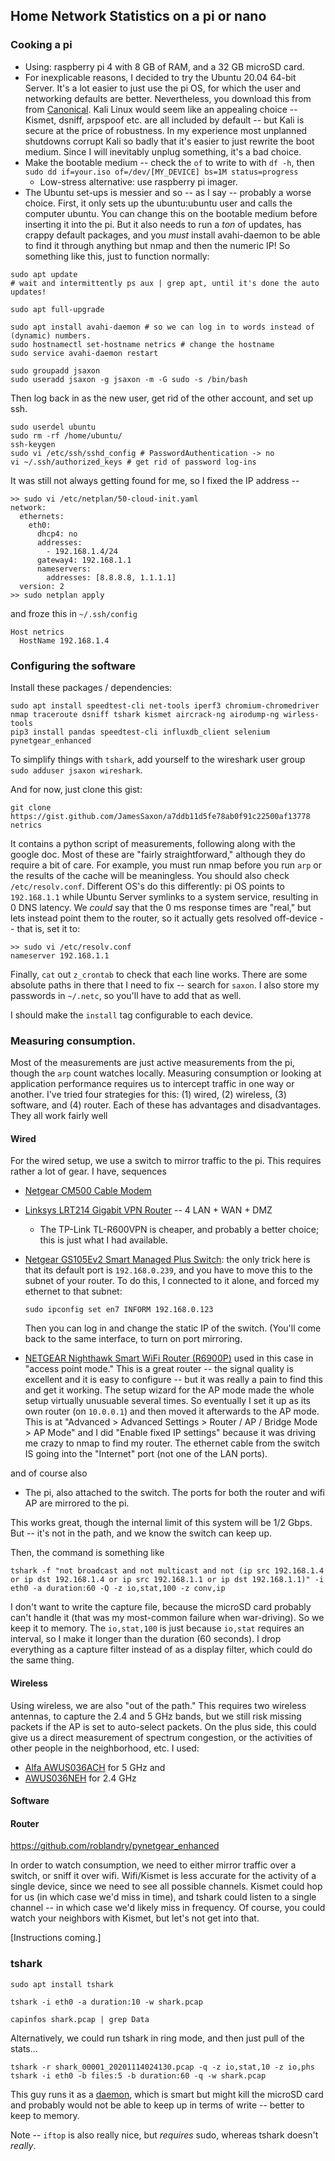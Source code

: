 ## Home Network Statistics on a pi or nano

### Cooking a pi
* Using: raspberry pi 4 with 8 GB of RAM, and a 32 GB microSD card.
* For inexplicable reasons, I decided to try the Ubuntu 20.04 64-bit Server.  It's a lot easier to just use the pi OS, for which the user and networking defaults are better.  Nevertheless, you download this from from [Canonical](https://ubuntu.com/download/raspberry-pi).  Kali Linux would seem like an appealing choice -- Kismet, dsniff, arpspoof etc. are all included by default -- but Kali is secure at the price of robustness.  In my experience most unplanned shutdowns corrupt Kali so badly that it's easier to just rewrite the boot medium.  Since I will inevitably unplug something, it's a bad choice.
* Make the bootable medium -- check the `of` to write to with `df -h`, then `sudo dd if=your.iso of=/dev/[MY_DEVICE] bs=1M status=progress` 
  * Low-stress alternative: use raspberry pi imager.
* The Ubuntu set-ups is messier and so -- as I say -- probably a worse choice.  First, it only sets up the ubuntu:ubuntu user and calls the computer ubuntu.  You can change this on the bootable medium before inserting it into the pi.  But it also needs to run a _ton_ of updates, has crappy default packages, and you _must_ install avahi-daemon to be able to find it through anything but nmap and then the numeric IP!  So something like this, just to function normally:

```
sudo apt update
# wait and intermittently ps aux | grep apt, until it's done the auto updates!

sudo apt full-upgrade

sudo apt install avahi-daemon # so we can log in to words instead of (dynamic) numbers.
sudo hostnamectl set-hostname netrics # change the hostname
sudo service avahi-daemon restart

sudo groupadd jsaxon
sudo useradd jsaxon -g jsaxon -m -G sudo -s /bin/bash
```

Then log back in as the new user, get rid of the other account, and set up ssh.
```
sudo userdel ubuntu 
sudo rm -rf /home/ubuntu/
ssh-keygen 
sudo vi /etc/ssh/sshd_config # PasswordAuthentication -> no
vi ~/.ssh/authorized_keys # get rid of password log-ins
```
It was still not always getting found for me, so I fixed the IP address -- 
```
>> sudo vi /etc/netplan/50-cloud-init.yaml
network:
  ethernets:
    eth0:
      dhcp4: no
      addresses:
        - 192.168.1.4/24
      gateway4: 192.168.1.1
      nameservers:
        addresses: [8.8.8.8, 1.1.1.1]
  version: 2
>> sudo netplan apply
```
and froze this in `~/.ssh/config`
```
Host netrics
  HostName 192.168.1.4
```

### Configuring the software

Install these packages / dependencies:
```
sudo apt install speedtest-cli net-tools iperf3 chromium-chromedriver nmap traceroute dsniff tshark kismet aircrack-ng airodump-ng wirless-tools
pip3 install pandas speedtest-cli influxdb_client selenium pynetgear_enhanced 
```

To simplify things with `tshark`, add yourself to the wireshark user group `sudo adduser jsaxon wireshark`.

And for now, just clone this gist:
```
git clone https://gist.github.com/JamesSaxon/a7ddb11d5fe78ab0f91c22500af13778 netrics
```

It contains a python script of measurements, following along with the google doc.  Most of these are "fairly straightforward," although they do require a bit of care.  For example, you must run nmap before you run `arp` or the results of the cache will be meaningless.  You should also check `/etc/resolv.conf`.  Different OS's do this differently: pi OS points to `192.168.1.1` while Ubuntu Server symlinks to a system service, resulting in 0 DNS latency.  We _could_ say that the 0 ms response times are "real," but lets instead point them to the router, so it actually gets resolved off-device -- that is, set it to: 
```
>> sudo vi /etc/resolv.conf
nameserver 192.168.1.1
```

Finally, `cat` out `z_crontab` to check that each line works.  There are some absolute paths in there that I need to fix -- search for `saxon`.  I also store my passwords in `~/.netc`, so you'll have to add that as well.

I should make the `install` tag configurable to each device.


### Measuring consumption.

Most of the measurements are just active measurements from the pi, though the `arp` count watches locally.  Measuring consumption or looking at application performance requires us to intercept traffic in one way or another.  I've tried four strategies for this: (1) wired, (2) wireless, (3) software, and (4) router.  Each of these has advantages and disadvantages.  They all work fairly well

#### Wired

For the wired setup, we use a switch to mirror traffic to the pi.  This requires rather a lot of gear.  I have, sequences
* [Netgear CM500 Cable Modem](https://www.amazon.com/gp/product/B06XH46MWW/)
* [Linksys LRT214 Gigabit VPN Router](https://www.amazon.com/gp/product/B07P9SR8WB/) -- 4 LAN + WAN + DMZ
  * The TP-Link TL-R600VPN is cheaper, and probably a better choice; this is just what I had available.
* [Netgear GS105Ev2 Smart Managed Plus Switch](https://www.amazon.com/NETGEAR-Gigabit-Lifetime-Protection-GS105Ev2/dp/B00HGLVZLY/): the only trick here is that its default port is `192.168.0.239`, and you have to move this to the subnet of your router.  To do this, I connected to it alone, and forced my ethernet to that subnet:
  ```
  sudo ipconfig set en7 INFORM 192.168.0.123
  ```
  
  Then you can log in and change the static IP of the switch.  (You'll come back to the same interface, to turn on port mirroring.
* [NETGEAR Nighthawk Smart WiFi Router (R6900P)](https://www.amazon.com/gp/product/B07C65K9H9/) used in this case in "access point mode."  This is a great router -- the signal quality is excellent and it is easy to configure -- but it was really a pain to find this and get it working.  The setup wizard for the AP mode made the whole setup virtually unusuable several times.  So eventually I set it up as its own router (on `10.0.0.1`) and then moved it afterwards to the AP mode.  This is at "Advanced > Advanced Settings > Router / AP / Bridge Mode > AP Mode" and I did "Enable fixed IP settings" because it was driving me crazy to nmap to find my router.  The ethernet cable from the switch IS going into the "Internet" port (not one of the LAN ports).

and of course also
* The pi, also attached to the switch.  The ports for both the router and wifi AP are mirrored to the pi.

This works great, though the internal limit of this system will be 1/2 Gbps.  But -- it's not in the path, and we know the switch can keep up.  

Then, the command is something like

```
tshark -f "not broadcast and not multicast and not (ip src 192.168.1.4 or ip dst 192.168.1.4 or ip src 192.168.1.1 or ip dst 192.168.1.1)" -i eth0 -a duration:60 -Q -z io,stat,100 -z conv,ip 
```
I don't want to write the capture file, because the microSD card probably can't handle it (that was my most-common failure when war-driving).  So we keep it to memory.  The `io,stat,100` is just because `io,stat` requires an interval, so I make it longer than the duration (60 seconds).  I drop everything as a capture filter instead of as a display filter, which could do the same thing.

#### Wireless

Using wireless, we are also "out of the path."  This requires two wireless antennas, to capture the 2.4 and 5 GHz bands, but we still risk missing packets if the AP is set to auto-select packets.  On the plus side, this could give us a direct measurement of spectrum congestion, or the activities of other people in the neighborhood, etc.  I used:
* [Alfa AWUS036ACH](https://www.amazon.com/gp/product/B00VEEBOPG/) for 5 GHz and 
* [AWUS036NEH](https://www.amazon.com/gp/product/B0035OCVO6/) for 2.4 GHz

#### Software

#### Router

https://github.com/roblandry/pynetgear_enhanced

In order to watch consumption, we need to either mirror traffic over a switch, or sniff it over wifi.
Wifi/Kismet is less accurate for the activity of a single device, since we need to see all possible channels.
Kismet could hop for us (in which case we'd miss in time), and tshark could listen to a single channel -- in which case we'd likely miss in frequency.
Of course, you could watch your neighbors with Kismet, but let's not get into that.

\[Instructions coming.\]

### tshark

```
sudo apt install tshark

tshark -i eth0 -a duration:10 -w shark.pcap

capinfos shark.pcap | grep Data
```

Alternatively, we could run tshark in ring mode, and then just pull of the stats...
```
tshark -r shark_00001_20201114024130.pcap -q -z io,stat,10 -z io,phs
tshark -i eth0 -b files:5 -b duration:60 -q -w shark.pcap
```
This guy runs it as a [daemon](https://gist.github.com/sepastian/5d793612e7adf288712287899619f661), which is smart but might kill the microSD card and probably would not be able to keep up in terms of write -- better to keep to memory.


Note -- `iftop` is also really nice, but _requires_ sudo, whereas tshark doesn't _really_.

